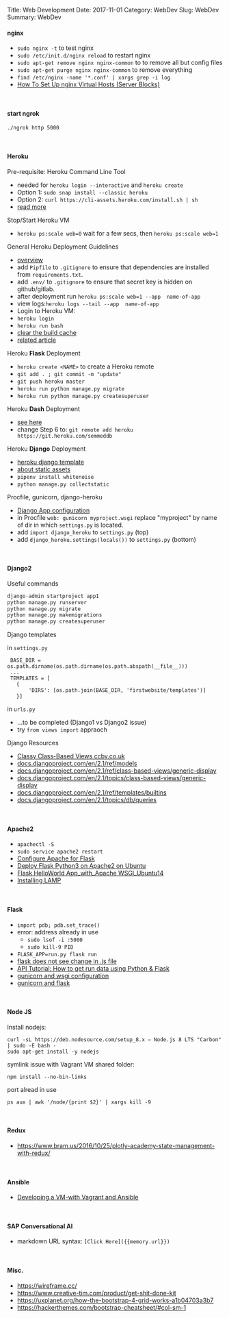 Title: Web Development
Date: 2017-11-01
Category: WebDev
Slug: WebDev
Summary: WebDev

#### nginx

* `sudo nginx -t` to test nginx
* `sudo /etc/init.d/nginx reload` to restart nginx
* `sudo apt-get remove nginx nginx-common` to to remove all but config files
* `sudo apt-get purge nginx nginx-common` to remove everything
* `find /etc/nginx -name '*.conf' | xargs grep -i log`
* [How To Set Up nginx Virtual Hosts (Server Blocks)](https://www.youtube.com/watch?v=fpeQlbdRmKI)

<br>

#### start ngrok

`./ngrok http 5000`

<br>

#### Heroku

Pre-requisite: Heroku Command Line Tool

* needed for `heroku login --interactive` and `heroku create`
* Option 1: `sudo snap install --classic heroku`
* Option 2: `curl https://cli-assets.heroku.com/install.sh | sh`
* [read more](https://devcenter.heroku.com/categories/command-line)

Stop/Start Heroku VM

* `heroku ps:scale web=0` wait for a few secs, then `heroku ps:scale web=1`
  
General Heroku Deployment Guidelines

* [overview](https://devcenter.heroku.com/articles/git)
* add `Pipfile` to `.gitignore` to ensure that dependencies are installed from `requirements.txt`.
* add `.env/` to `.gitignore` to ensure that secret key is hidden on github/gitlab.
* after deployment run `heroku ps:scale web=1 --app  name-of-app`
* view logs:`heroku logs --tail --app  name-of-app`
* Login to Heroku VM:
* `heroku login`
* `heroku run bash`
* [clear the build cache](https://help.heroku.com/18PI5RSY/how-do-i-clear-the-build-cache)
* [related article](https://chatbotslife.com/github-repo-heroku-explained-how-to-host-your-bot-server-python-8b3ec4f071ce)

Heroku **Flask** Deployment

* `heroku create <NAME>` to create a Heroku remote
* `git add . ; git commit -m "update"`
* `git push heroku master`
* `heroku run python manage.py migrate`
* `heroku run python manage.py createsuperuser`

Heroku **Dash** Deployment

* [see here](https://github.com/plotly/dash-heroku-template)
* change Step 6 to: `git remote add heroku https://git.heroku.com/semmeddb`
    
Heroku **Django** Deployment

* [heroku django template](https://github.com/heroku/heroku-django-template)
*  [about static assets](https://devcenter.heroku.com/articles/django-assets)
* `pipenv install whitenoise`
* `python manage.py collectstatic`

Procfile, gunicorn, django-heroku

* [Django App configuration](https://devcenter.heroku.com/articles/django-app-configuration)
* in Procfile `web: gunicorn myproject.wsgi` replace "myproject" by name of dir in which `settings.py` is located.
* add `import django_heroku` to `settings.py` (top)
* add `django_heroku.settings(locals())` to `settings.py` (bottom)

<br>

#### Django2

Useful commands

```python
django-admin startproject app1
python manage.py runserver
python manage.py migrate
python manage.py makemigrations
python manage.py createsuperuser
```

Django templates

in `settings.py`

```
 BASE_DIR = os.path.dirname(os.path.dirname(os.path.abspath(__file__)))
 ...
 TEMPLATES = [
   {
       'DIRS': [os.path.join(BASE_DIR, 'firstwebsite/templates')]
   }]
```

in `urls.py`

 * ...to be completed (Django1 vs Django2 issue)
 * try `from views import` appraoch

Django Resources

*  [Classy Class-Based Views ccbv.co.uk](https://ccbv.co.uk/)
*  [docs.djangoproject.com/en/2.1/ref/models](https://docs.djangoproject.com/en/2.1/ref/models/)
*  [docs.djangoproject.com/en/2.1/ref/class-based-views/generic-display](https://docs.djangoproject.com/en/2.1/ref/class-based-views/generic-display/)
*  [docs.djangoproject.com/en/2.1/topics/class-based-views/generic-display](https://docs.djangoproject.com/en/2.1/topics/class-based-views/generic-display/)
*  [docs.djangoproject.com/en/2.1/ref/templates/builtins](https://docs.djangoproject.com/en/2.1/ref/templates/builtins/)
*  [docs.djangoproject.com/en/2.1/topics/db/queries](https://docs.djangoproject.com/en/2.1/topics/db/queries/)

<br>

#### Apache2

* `apachectl -S`
* `sudo service apache2 restart`
* [Configure Apache for Flask](http://flask.pocoo.org/docs/1.0/deploying/mod_wsgi/#configuring-apache)
* [Deploy Flask Python3 on Apache2 on Ubuntu](http://terokarvinen.com/2016/deploy-flask-python3-on-apache2-ubuntu)
* [Flask HelloWorld App_with_Apache WSGI_Ubuntu14](https://www.bogotobogo.com/python/Flask/Python_Flask_HelloWorld_App_with_Apache_WSGI_Ubuntu14.php)
* [Installing LAMP](https://websiteforstudents.com/installing-apache2-mariadb-on-ubuntu-16-04-17-10-18-04-with-php-7-2-support-lamp/)

<br>

#### Flask

* `import pdb; pdb.set_trace()`
*  error: address already in use
    * `sudo lsof -i :5000`
    * `sudo kill-9 PID`
* `FLASK_APP=run.py flask run`
* [flask does not see change in .js file](https://stackoverflow.com/questions/41144565/flask-does-not-see-change-in-js-file)
* [API Tutorial: How to get run data using Python & Flask](https://help.parsehub.com/hc/en-us/articles/217751808-API-Tutorial-How-to-get-run-data-using-Python-Flask)
* [gunicorn and wsgi configuration](https://stackoverflow.com/questions/53258168/gunicorn-wont-start-flask-app-because-application-object-must-be-callable)
* [gunicorn and flask](https://coderwall.com/p/pstm1w/deploying-a-flask-app-at-heroku)

<br>

#### Node JS

Install nodejs:

```
curl -sL https://deb.nodesource.com/setup_8.x — Node.js 8 LTS "Carbon" | sudo -E bash -
sudo apt-get install -y nodejs
```

symlink issue with Vagrant VM shared folder:

`npm install --no-bin-links`

port alread in use

`ps aux | awk '/node/{print $2}' | xargs kill -9`

<br>

#### Redux

* <https://www.bram.us/2016/10/25/plotly-academy-state-management-with-redux/>

<br>

#### Ansible

* [Developing a VM-with Vagrant and Ansible](https://blog.jetbrains.com/pycharm/2017/12/developing-in-a-vm-with-vagrant-and-ansible/)

<br>

#### SAP Conversational AI

* markdown URL syntax: `[Click Here]({{memory.url}})` 

<br>

#### Misc.

* <https://wireframe.cc/>
* <https://www.creative-tim.com/product/get-shit-done-kit>
* <https://uxplanet.org/how-the-bootstrap-4-grid-works-a1b04703a3b7>
* <https://hackerthemes.com/bootstrap-cheatsheet/#col-sm-1>


